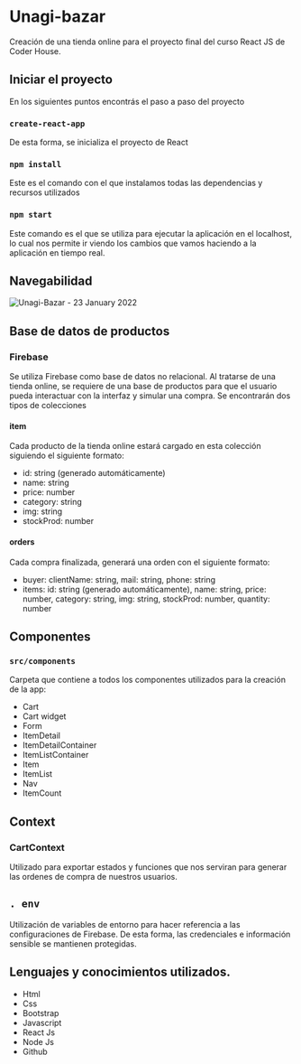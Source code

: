 # Unagi-bazar

Creación de una tienda online para el proyecto final del curso React JS de Coder House.

## Iniciar el proyecto

En los siguientes puntos encontrás el paso a paso del proyecto

### `create-react-app`

De esta forma, se inicializa el proyecto de React

### `npm install`

Este es el comando con el que instalamos todas las dependencias y recursos utilizados

### `npm start`

Este comando es el que se utiliza para ejecutar la aplicación en el localhost, lo cual nos permite ir viendo los cambios que vamos haciendo a la aplicación en tiempo real.


## Navegabilidad


![Unagi-Bazar - 23 January 2022](https://user-images.githubusercontent.com/86387370/150701100-8bcbf351-7d63-4bbe-b0b5-ca526f62b3d2.gif)



## Base de datos de productos

### Firebase

Se utiliza Firebase como base de datos no relacional. Al tratarse de una tienda online, se requiere de una base de productos para que el usuario pueda interactuar con la interfaz y simular una compra. Se encontrarán dos tipos de colecciones

#### item
Cada producto de la tienda online estará cargado en esta colección siguiendo el siguiente formato:

+ id: string (generado automáticamente)
+ name: string
+ price: number
+ category: string
+ img: string
+ stockProd: number

#### orders
Cada compra finalizada, generará una orden con el siguiente formato:

+ buyer:
clientName: string,
mail: string,
phone: string
+ items:
id: string (generado automáticamente),
name: string,
price: number,
category: string,
img: string,
stockProd: number,
quantity: number



## Componentes

### `src/components`

Carpeta que contiene a todos los componentes utilizados para la creación de la app:

+ Cart
+ Cart widget
+ Form
+ ItemDetail
+ ItemDetailContainer
+ ItemListContainer
+ Item
+ ItemList
+ Nav
+ ItemCount

## Context

### CartContext 
Utilizado para exportar estados y funciones que nos serviran para generar las ordenes de compra de nuestros usuarios.

## `. env`
Utilización de variables de entorno para hacer referencia a las configuraciones de Firebase. De esta forma, las credenciales e información sensible se mantienen protegidas.

## Lenguajes y conocimientos utilizados.

+ Html
+ Css
+ Bootstrap
+ Javascript
+ React Js
+ Node Js
+ Github
